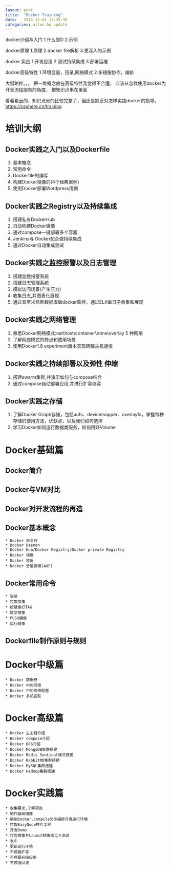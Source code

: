 ```yaml
---
layout: post
title:  "Docker Training"
date:   2015-12-01 13:35:30
categories: allen.hu update
---
```



docker介绍与入门
1.什么是D
2.示例

docker原理
1.原理
2.docker file解析
3.更深入的示例


docker 实战
1.开发应用
2.测试持续集成
3.部署运维

docker高级特性
1.环境变量，目录,网络模式
2.多镜像协作，编排


大纲略挫。。。
把一堆概念放在高级特性我觉得不合适， 应该从怎样使用docker为开发流程服务的角度， 把知识点串在里面


看看希云的，知识点分的比较完整了，但还是缺乏对怎样实践docker的指导。
https://csphere.cn/training


 # 培训大纲

 ## Docker实践之入门以及Dockerfile

 1. 基本概念
 2. 常用命令
 3. Dockerfile的编写
 4. 构建Docker镜像的(4个经典案例)
 5. 使用Docker部署Wordpress用例

 ## Docker实践之Registry以及持续集成

 1. 搭建私有DockerHub
 2. 自动构建Docker镜像
 3. 通过compose一键部署多个容器
 4. Jenkins与 Docker配合做持续集成
 5. 通过Docker自动集成测试


 ## Docker实践之监控报警以及日志管理

 1. 搭建监控报警系统
 2. 搭建日志管理系统
 3. 模拟访问场景(产生压力)
 4. 收集日志,并图表化展现
 5. 通过普罗米修斯数据库做docker监控，通过ELK做日子收集和展现

 ## Docker实践之网络管理

 1. 熟悉Docker网络模式:nat\host\container\none\overlay 5 种网络
 2. 了解网络模式的特点和使用场景
 3. 使用Docker1.8 experiment版本实现跨越主机通信

 ## Docker实践之持续部署以及弹性 伸缩

 1. 搭建swarm集群,并演示如何与compose结合
 2. 通过compose自动部署应用,并进行扩容缩容

 ## Docker实践之存储

 1. 了解Docker Graph存储，包括aufs、devicemapper、overlayfs，掌握每种存储的使用方法，优缺点，以及我们如何选择
 2. 学习Docker如何运行数据类服务，如何用好Volume





# Docker基础篇
## Docker简介
## Docker与VM对比
## Docker对开发流程的再造
## Docker基本概念
	* Docker 命令行
	* Docker Daemon
	* Docker Hub/Docker Registry/Docker private Registry
	* Docker 镜像
	* Docker 容器
	* Docker 分层存储(AUF)
## Docker常用命令
	* 安装
	* 拉取镜像
	* 给镜像打TAG
	* 提交镜像
	* PUSH镜像
	* 运行镜像
## Dockerfile制作原则与规则

# Docker中级篇

	* Docker 数据卷
	* Docker 中的网络
	* Docker 中的网络配置
	* Docker 多机互联


# Docker高级篇

	* Docker 生态链介绍
	* Docker compose介绍
	* Docker K8S介绍
	* Docker MongoDB集群搭建
	* Docker Redis Sentinal模式搭建
	* Docker RabbitMQ集群搭建
	* Docker MySQL集群搭建
	* Docker Hadoop集群搭建


# Docker实践篇

	* 收集需求,了解项目
	* 制作基础镜像
	* 编制Docker.compile文件编排开发运行环境
	* 拉取EasyNode样片工程
	* 开发Demo
	* 打包镜像并Launch镜像给ＱＡ测试
	* 发布
	* 更新运行环境
	* 不停服扩容
	* 不停服升级应用
	* 不停服回滚
